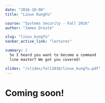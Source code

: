 ```yaml
---
date: "2016-10-06"
title: "Linux KungFu"

course: "Systems Security - Fall 2016"
author: "James Droste"

slug: "linux_kungfu"
navbar_active_link: "lectures"

summary: |
  So I heard you want to become a command
  line master? We got you covered!

slides: "/slides/fall2016/linux_kungfu.pdf"
---
```


# Coming soon!